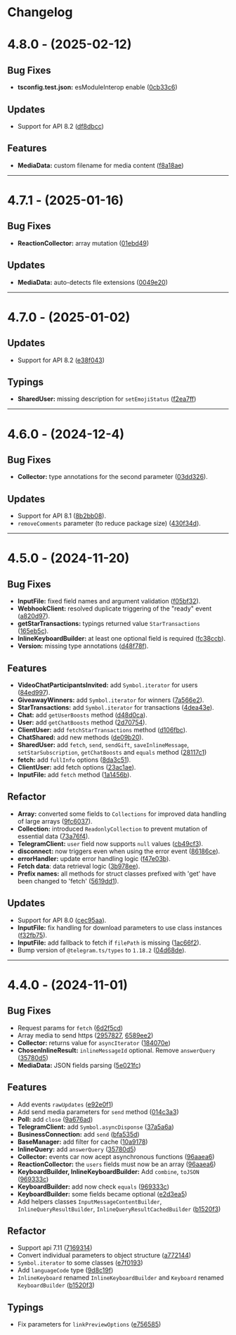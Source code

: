 # Changelog

# **4.8.0 - (2025-02-12)**

## **Bug Fixes**

- **tsconfig.test.json:** esModuleInterop enable ([0cb33c6](https://github.com/telegramsjs/Telegramsjs/commit/0cb33c65467b96c5a851e80435c68c309c6e1ff6))

## **Updates**

- Support for API 8.2 ([df8dbcc](https://github.com/telegramsjs/Telegramsjs/commit/df8dbccf2ee6f64d97a1613d4d7f6c2e6b848024))

## **Features**

- **MediaData:** custom filename for media content ([f8a18ae](https://github.com/telegramsjs/Telegramsjs/commit/f8a18ae9b16b5bef0f20d990d28a05c6401a661f))

---

# **4.7.1 - (2025-01-16)**

## **Bug Fixes**

- **ReactionCollector:** array mutation ([01ebd49](https://github.com/telegramsjs/Telegramsjs/commit/01ebd49341fd6b92f24bd3ba2cf8e138b64c617d))

## **Updates**

- **MediaData:** auto-detects file extensions ([0049e20](https://github.com/telegramsjs/Telegramsjs/commit/0049e20488ad1f6e9f463206bd71b3d2cb307181))

---

# **4.7.0 - (2025-01-02)**

## **Updates**

- Support for API 8.2 ([e38f043](https://github.com/telegramsjs/Telegramsjs/commit/e38f04392110a1505a6abb0d47cf140f262b419e))

## **Typings**

- **SharedUser:** missing description for `setEmojiStatus` ([f2ea7ff](https://github.com/telegramsjs/Telegramsjs/commit/f2ea7ff412a3abe280b1e04cd0910d6ab7ee3b1f))

---

# **4.6.0 - (2024-12-4)**

## **Bug Fixes**

- **Collector:** type annotations for the second parameter ([03dd326](https://github.com/telegramsjs/Telegramsjs/commit/03dd326f36b4753e456f9e2201f8bf971bd9d5bc)).

## **Updates**

- Support for API 8.1 ([8b2bb08](https://github.com/telegramsjs/Telegramsjs/commit/8b2bb080deebaf2da11cbdb88e7031c2c254d4eb)).
- `removeComments` parameter (to reduce package size) ([430f34d](https://github.com/telegramsjs/Telegramsjs/commit/430f34d226144258a72b4ce495a56222d189b602)).

---

# **4.5.0 - (2024-11-20)**

## **Bug Fixes**

- **InputFile:** fixed field names and argument validation ([f05bf32](https://github.com/telegramsjs/Telegramsjs/commit/f05bf32f1093c9c5fa18e169a21adea279918abb)).
- **WebhookClient:** resolved duplicate triggering of the "ready" event ([a820d97](https://github.com/telegramsjs/Telegramsjs/commit/a820d975a5cadf7a74c3df77677b1d372b382f8f)).
- **getStarTransactions:** typings returned value `StarTransactions` ([165eb5c](https://github.com/telegramsjs/Telegramsjs/commit/165eb5cc975c9f7202cfeb24ee9315bc24d69ae2)).
- **InlineKeyboardBuilder:** at least one optional field is required ([fc38ccb](https://github.com/telegramsjs/Telegramsjs/commit/fc38ccbcd34362f24cf66046b9c728f2e01ea97b)).
- **Version:** missing type annotations ([d48f78f](https://github.com/telegramsjs/Telegramsjs/commit/d48f78fd4a80cb056c0bad1ee0014447b37eae1c)).

## **Features**

- **VideoChatParticipantsInvited:** add `Symbol.iterator` for users ([84ed997](https://github.com/telegramsjs/Telegramsjs/commit/84ed997669b78818b99f54e0f9bf1335b3574c52)).
- **GiveawayWinners:** add `Symbol.iterator` for winners ([7a566e2](https://github.com/telegramsjs/Telegramsjs/commit/7a566e274ef1fe0a65c616201712553d8ff2ce94)).
- **StarTransactions:** add `Symbol.iterator` for transactions ([4dea43e](https://github.com/telegramsjs/Telegramsjs/commit/4dea43ed366e434cae987d5534eb162faa7795ff)).
- **Chat:** add `getUserBoosts` method ([d48d0ca](https://github.com/telegramsjs/Telegramsjs/commit/d48d0ca5824c515f268d25153bc67405c27ae7e4)).
- **User:** add `getChatBoosts` method ([2d70754](https://github.com/telegramsjs/Telegramsjs/commit/2d707542d780987e21420f693ac9b4eda1c51b22)).
- **ClientUser:** add `fetchStarTransactions` method ([d106fbc](https://github.com/telegramsjs/Telegramsjs/commit/d106fbc5261168606bee753e45e65257b16a4f8c)).
- **ChatShared:** add new methods ([de09b20](https://github.com/telegramsjs/Telegramsjs/commit/de09b2075a328082ce3dce5f12e712e6e6e87c50)).
- **SharedUser:** add `fetch`, `send`, `sendGift`, `saveInlineMessage`, `setStarSubscription`, `getChatBoosts` and `equals` method ([28117c1](https://github.com/telegramsjs/Telegramsjs/commit/28117c1f8364f21307ef612e8e74a7d7c3abc8fe))
- **fetch:** add `fullInfo` options ([8da3c51](https://github.com/telegramsjs/Telegramsjs/commit/8da3c51abb1cc1b84c74c8314a0a1833cf26d72f)).
- **ClientUser:** add fetch options ([23ac1ae](https://github.com/telegramsjs/Telegramsjs/commit/23ac1ae8a013c8cc3b17f15c9be9374ea5417349)).
- **InputFile:** add `fetch` method ([1a1456b](https://github.com/telegramsjs/Telegramsjs/commit/1a1456b4dc6dad0bc583ea2352c71aee16edb2a8)).

## **Refactor**

- **Array:** converted some fields to `Collections` for improved data handling of large arrays ([9fc6037](https://github.com/telegramsjs/Telegramsjs/commit/9fc6037dad2233978ba71ab132a0a6800a6b9c43)).
- **Collection:** introduced `ReadonlyCollection` to prevent mutation of essential data ([73a76f4](https://github.com/telegramsjs/Telegramsjs/commit/73a76f41271deae303e5cd53bc2bbb1105950bd2)).
- **TelegramClient:** `user` field now supports `null` values ([cb49cf3](https://github.com/telegramsjs/Telegramsjs/commit/cb49cf37f9b1919dba66d3562baf95acd1b9b4d4)).
- **disconnect:** now triggers even when using the error event ([86186ce](https://github.com/telegramsjs/Telegramsjs/commit/86186ce42288f7c317b186a483f7118518159692)).
- **errorHandler:** update error handling logic ([f47e03b](https://github.com/telegramsjs/Telegramsjs/commit/f47e03bb2f12d78c8bc0a0119aca4fb893fac5ea)).
- **Fetch data**: data retrieval logic ([3b978ee](https://github.com/telegramsjs/Telegramsjs/commit/3b978eed6a528d17743f584ef7688f30ad36cd1d)).
- **Prefix names:** all methods for struct classes prefixed with 'get' have been changed to 'fetch' ([5619dd1](https://github.com/telegramsjs/Telegramsjs/commit/5619dd1b87370ec6a21803e28b0ed2e1abe6ab8f)).

## **Updates**

- Support for API 8.0 ([cec95aa](https://github.com/telegramsjs/Telegramsjs/commit/cec95aad043575dbebb653a2262558e0f8aa5283)).
- **InputFile:** fix handling for download parameters to use class instances ([f32fb75](https://github.com/telegramsjs/Telegramsjs/commit/f32fb755fd564f3b224a190d8a9602a1384bd2d7)).
- **InputFile:** add fallback to fetch if `filePath` is missing ([1ac66f2](https://github.com/telegramsjs/Telegramsjs/commit/1ac66f23bf65d47d8941d5d8d8d525f79f7355ab)).
- Bump version of `@telegram.ts/types` to `1.18.2` ([04d68de](https://github.com/telegramsjs/Telegramsjs/commit/04d68de607fcf3a5544bc3f705b9d83df039df18)).

---

# **4.4.0 - (2024-11-01)**

## **Bug Fixes**

- Request params for `fetch` ([6d2f5cd](https://github.com/telegramsjs/Telegramsjs/commit/6d2f5cdd56484791ad0dca212da4e8baf89d9cf9))
- Array media to send https ([2957827](https://github.com/telegramsjs/Telegramsjs/commit/29578271c3c687fde71691047895d2823e3125ca), [6589ee2](https://github.com/telegramsjs/Telegramsjs/commit/6589ee2cbedd4cd4ea0f2d0f62ec2bffbc086b4e))
- **Collector:** returns value for `asyncIterator` ([184070e](https://github.com/telegramsjs/Telegramsjs/commit/184070e23844dc4d1491498b50a6e08ca9170af4))
- **ChosenInlineResult:** `inlineMessageId` optional. Remove `answerQuery` ([35780d5](https://github.com/telegramsjs/Telegramsjs/commit/35780d5c39b788bb83b7b80951c4379f6dafac6e))
- **MediaData:** JSON fields parsing ([5e021fc](https://github.com/telegramsjs/Telegramsjs/commit/5e021fc31e8a19fd0e2be7a7f55699382bca8121))

## **Features**

- Add events `rawUpdates` ([e92e0f1](https://github.com/telegramsjs/Telegramsjs/commit/e92e0f1de1a50eb1827b8542aa68c3e58b28cc21))
- Add send media parameters for `send` method ([014c3a3](https://github.com/telegramsjs/Telegramsjs/commit/014c3a3432d4c790b4d6a2a5336463c328f2f8c3))
- **Poll:** add `close` ([9a676ad](https://github.com/telegramsjs/Telegramsjs/commit/9a676ad82ba6c71730c55eb77522b08a5af9e0e2))
- **TelegramClient:** add `Symbol.asyncDisponse` ([37a5a6a](https://github.com/telegramsjs/Telegramsjs/commit/37a5a6a2b70f4a92e5e3192ae34107556c64f618))
- **BusinessConnection:** add `send` ([bfa535d](https://github.com/telegramsjs/Telegramsjs/commit/bfa535db577e533709e1161e05dbddc72016985e))
- **BaseManager:** add filter for cache ([10a9178](https://github.com/telegramsjs/Telegramsjs/commit/10a91786bce728806a0def7ea605ee4e19934902))
- **InlineQuery:** add `answerQuery` ([35780d5](https://github.com/telegramsjs/Telegramsjs/commit/35780d5c39b788bb83b7b80951c4379f6dafac6e))
- **Collector:** events car now acept asynchronous functions ([96aaea6](https://github.com/telegramsjs/Telegramsjs/commit/96aaea668eb62dd80114c00f2f8cf8fdb1f39636))
- **ReactionCollector:** the `users` fields must now be an array ([96aaea6](https://github.com/telegramsjs/Telegramsjs/commit/96aaea668eb62dd80114c00f2f8cf8fdb1f39636))
- **KeyboardBuilder, InlineKeyboardBuilder:** Add `combine`, `toJSON` ([969333c](https://github.com/telegramsjs/Telegramsjs/commit/969333cdfa3a589be9e46c6a0673a44154cf31dd))
- **KeyboardBuilder:** add now check `equals` ([969333c](https://github.com/telegramsjs/Telegramsjs/commit/969333cdfa3a589be9e46c6a0673a44154cf31dd))
- **KeyboardBuilder:** some fields became optional ([e2d3ea5](https://github.com/telegramsjs/Telegramsjs/commit/e2d3ea553ba883d3e0919cbfe0670456cd324082))
- Add helpers classes `InputMessageContentBuilder`, `InlineQueryResultBuilder`, `InlineQueryResultCachedBuilder` ([b1520f3](https://github.com/telegramsjs/Telegramsjs/commit/b1520f3ec9360e90ef32099ebc3bec5ec7fc36ac))

## **Refactor**

- Support api 7.11 ([7169314](https://github.com/telegramsjs/Telegramsjs/commit/716931437f15b5a630f6c8c162d4375e3b58bf8d))
- Convert individual parameters to object structure ([a772144](https://github.com/telegramsjs/Telegramsjs/commit/a7721447d7450bb20eba9266944731b62f35d26b))
- `Symbol.iterator` to some classes ([e7f0193](https://github.com/telegramsjs/Telegramsjs/commit/e7f01933f06897d7f98ff4f51e98424dfdf406d5))
- Add `languageCode` type ([9d8c19f](https://github.com/telegramsjs/Telegramsjs/commit/9d8c19f7351a2b0ac00d94c99565365cff9a23f7))
- `InlineKeyboard` renamed `InlineKeyboardBuilder` and `Keyboard` renamed `KeyboardBuilder` ([b1520f3](https://github.com/telegramsjs/Telegramsjs/commit/b1520f3ec9360e90ef32099ebc3bec5ec7fc36ac))

## **Typings**

- Fix parameters for `linkPreviewOptions` ([e756585](https://github.com/telegramsjs/Telegramsjs/commit/e756585e7a8ed4afb8b518ec7f0f3cbeb4442f34))
